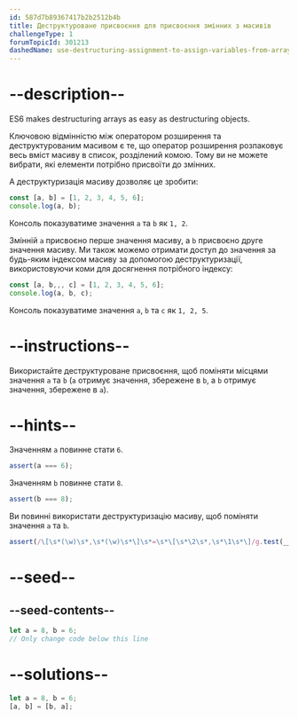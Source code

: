 ```yaml
---
id: 587d7b89367417b2b2512b4b
title: Деструктуроване присвоєння для присвоєння змінних з масивів
challengeType: 1
forumTopicId: 301213
dashedName: use-destructuring-assignment-to-assign-variables-from-arrays
---
```


# --description--

ES6 makes destructuring arrays as easy as destructuring objects.

Ключовою відмінністю між оператором розширення та деструктурованим масивом є те, що оператор розширення розпаковує весь вміст масиву в список, розділений комою. Тому ви не можете вибрати, які елементи потрібно присвоїти до змінних.

А деструктуризація масиву дозволяє це зробити:

```js
const [a, b] = [1, 2, 3, 4, 5, 6];
console.log(a, b);
```

Консоль показуватиме значення `a` та `b` як `1, 2`.

Змінній `a` присвоєно перше значення масиву, а `b` присвоєно друге значення масиву. Ми також можемо отримати доступ до значення за будь-яким індексом масиву за допомогою деструктуризації, використовуючи коми для досягнення потрібного індексу:

```js
const [a, b,,, c] = [1, 2, 3, 4, 5, 6];
console.log(a, b, c);
```

Консоль показуватиме значення `a`, `b` та `c` як `1, 2, 5`.

# --instructions--

Використайте деструктуроване присвоєння, щоб поміняти місцями значення `a` та `b` (`a` отримує значення, збережене в `b`, а `b` отримує значення, збережене в `a`).

# --hints--

Значенням `a` повинне стати `6`.

```js
assert(a === 6);
```

Значенням `b` повинне стати `8`.

```js
assert(b === 8);
```

Ви повинні використати деструктуризацію масиву, щоб поміняти значення `a` та `b`.

```js
assert(/\[\s*(\w)\s*,\s*(\w)\s*\]\s*=\s*\[\s*\2\s*,\s*\1\s*\]/g.test(__helpers.removeJSComments(code)));
```

# --seed--

## --seed-contents--

```js
let a = 8, b = 6;
// Only change code below this line
```

# --solutions--

```js
let a = 8, b = 6;
[a, b] = [b, a];
```
